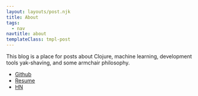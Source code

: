 ```yaml
---
layout: layouts/post.njk
title: About
tags:
  - nav
navtitle: about
templateClass: tmpl-post
---
```


This blog is a place for posts about Clojure, machine learning,
development tools yak-shaving, and some armchair philosophy.

- [Github]
- [Resume]
- [HN]

[HN]: https://news.ycombinator.com/user?id=sooheon
[Github]: https://github.com/sooheon
[Resume]: resume/
